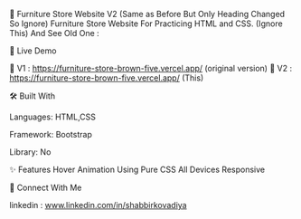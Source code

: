 🚀 Furniture Store Website V2 (Same as Before But Only Heading Changed So Ignore)
Furniture Store Website For Practicing HTML and CSS.
(Ignore This) And See Old One : 

📌 Live Demo

🔗 V1 : https://furniture-store-brown-five.vercel.app/ (original version)
🔗 V2 : https://furniture-store-brown-five.vercel.app/ (This)


🛠️ Built With

Languages: HTML,CSS

Framework: Bootstrap

Library: No

✨ Features
Hover Animation Using Pure CSS
All Devices Responsive


🤝 Connect With Me

linkedin : www.linkedin.com/in/shabbirkovadiya
